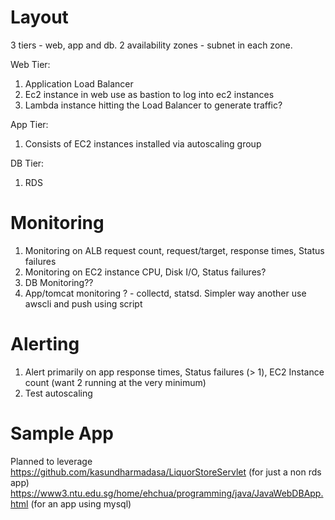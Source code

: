 # Layout

3 tiers - web, app and db.
2 availability zones - subnet in each zone.

Web Tier:
1. Application Load Balancer
2. Ec2 instance in web use as bastion to log into ec2 instances
3. Lambda instance hitting the Load Balancer to generate traffic?

App Tier:
1. Consists of EC2 instances installed via autoscaling group

DB Tier:
1. RDS 

# Monitoring
1. Monitoring on ALB request count, request/target, response times, Status failures
2. Monitoring on EC2 instance CPU, Disk I/O, Status failures?
3. DB Monitoring??
4. App/tomcat monitoring ? - collectd, statsd. Simpler way another use awscli and push using script

# Alerting
1. Alert primarily on app response times, Status failures (> 1), EC2 Instance count (want 2 running at the very minimum)
2. Test autoscaling

# Sample App
Planned to leverage https://github.com/kasundharmadasa/LiquorStoreServlet (for just a non rds app)
https://www3.ntu.edu.sg/home/ehchua/programming/java/JavaWebDBApp.html (for an app using mysql)
